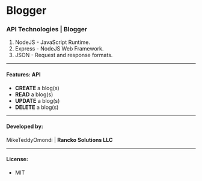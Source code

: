 # Blogger

### API Technologies | Blogger

1. NodeJS - JavaScript Runtime.
2. Express - NodeJS Web Framework.
3. JSON - Request and response formats.
___

#### Features: API

- **CREATE** a blog(s)
- **READ** a blog(s)
- **UPDATE** a blog(s)
- **DELETE** a blog(s)
___

#### Developed by:

MikeTeddyOmondi | **Rancko Solutions LLC**
___

#### License: 

- MIT